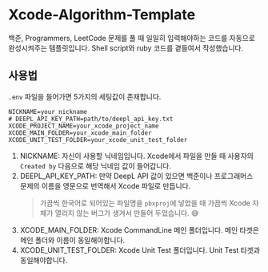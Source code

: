 # Xcode-Algorithm-Template

백준, Programmers, LeetCode 문제를 풀 때 일일히 입력해야하는 코드를 자동으로 완성시켜주는 템플릿입니다.
Shell script와 ruby 코드를 곁들여서 작성했습니다.

## 사용법

`.env` 파일을 들어가면 5가지의 세팅값이 존재합니다.

```
NICKNAME=your_nickname
# DEEPL_API_KEY_PATH=path/to/deepl_api_key.txt
XCODE_PROJECT_NAME=your_xcode_project_name
XCODE_MAIN_FOLDER=your_xcode_main_folder
XCODE_UNIT_TEST_FOLDER=your_xcode_unit_test_folder
```

1. NICKNAME: 자신이 사용할 닉네임입니다. Xcode에서 파일을 만들 때 사용자의 `Created by` 다음으로 해당 닉네임 값이 들어갑니다.
2. DEEPL_API_KEY_PATH: 만약 DeepL API 값이 있으면 백준이나 프로그래머스 문제의 이름을 영문으로 번역해서 Xcode 파일로 만듭니다.
   > 가끔씩 한국어로 되어있는 파일명을 `pbxproj`에 넣었을 때 가끔씩 Xcode 자체가 열리지 않는 버그가 생겨서 만들어 두었습니다. 😅
3. XCODE_MAIN_FOLDER: Xcode CommandLine 메인 폴더입니다. 메인 타겟은 메인 폴더와 이름이 동일해야합니다.
4. XCODE_UNIT_TEST_FOLDER: Xcode Unit Test 폴더입니다. Unit Test 타겟과 동일해야합니다.
